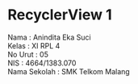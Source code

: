# RecyclerView 1

Nama          :   Anindita Eka Suci<br>
Kelas         :   XI RPL 4<br>
No Urut       :   05<br>
NIS           :   4664/1383.070<br>
Nama Sekolah  :   SMK Telkom Malang<br>
